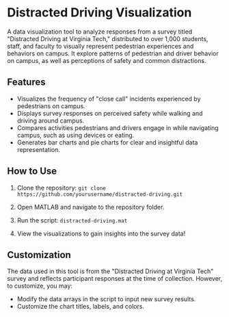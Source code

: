 # Distracted Driving Visualization

A data visualization tool to analyze responses from a survey titled "Distracted Driving at Virginia Tech," distributed to over 1,000 students, staff, and faculty to visually represent pedestrian experiences and behaviors on campus. It explore patterns of pedestrian and driver behavior on campus, as well as perceptions of safety and common distractions.

## Features

- Visualizes the frequency of "close call" incidents experienced by pedestrians on campus.
- Displays survey responses on perceived safety while walking and driving around campus.
- Compares activities pedestrians and drivers engage in while navigating campus, such as using devices or eating.
- Generates bar charts and pie charts for clear and insightful data representation.

## How to Use

1. Clone the repository:
`git clone https://github.com/yourusername/distracted-driving.git`

2. Open MATLAB and navigate to the repository folder.

3. Run the script:
`distracted-driving.mat`

4. View the visualizations to gain insights into the survey data!

## Customization

The data used in this tool is from the "Distracted Driving at Virginia Tech" survey and reflects participant responses at the time of collection. However, to customize, you may:

- Modify the data arrays in the script to input new survey results.
- Customize the chart titles, labels, and colors.
